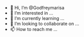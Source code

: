 - 👋 Hi, I’m @Godfreymarisa
- 👀 I’m interested in ...
- 🌱 I’m currently learning ...
- 💞️ I’m looking to collaborate on ...
- 📫 How to reach me ...

<!---
Godfreymarisa/Godfreymarisa is a ✨ special ✨ repository because its `README.md` (this file) appears on your GitHub profile.
You can click the Preview link to take a look at your changes.
--->
